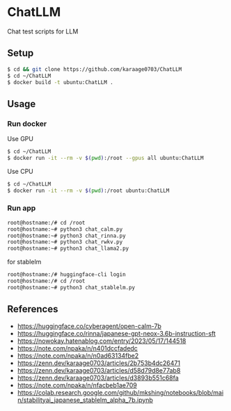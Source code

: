 # ChatLLM
Chat test scripts for LLM
## Setup

```sh
$ cd && git clone https://github.com/karaage0703/ChatLLM
$ cd ~/ChatLLM
$ docker build -t ubuntu:ChatLLM .
```

## Usage

### Run docker

Use GPU

```sh
$ cd ~/ChatLLM
$ docker run -it --rm -v $(pwd):/root --gpus all ubuntu:ChatLLM
```

Use CPU

```sh
$ cd ~/ChatLLM
$ docker run -it --rm -v $(pwd):/root ubuntu:ChatLLM
```

### Run app

```sh
root@hostname:/# cd /root
root@hostname:~# python3 chat_calm.py
root@hostname:~# python3 chat_rinna.py
root@hostname:~# python3 chat_rwkv.py
root@hostname:~# python3 chat_llama2.py
```

for stablelm

```sh
root@hostname:/# huggingface-cli login
root@hostname:/# cd /root
root@hostname:~# python3 chat_stablelm.py
```
## References
- https://huggingface.co/cyberagent/open-calm-7b
- https://huggingface.co/rinna/japanese-gpt-neox-3.6b-instruction-sft
- https://nowokay.hatenablog.com/entry/2023/05/17/144518
- https://note.com/npaka/n/n401dccfadedc
- https://note.com/npaka/n/n0ad63134fbe2
- https://zenn.dev/karaage0703/articles/2b753b4dc26471
- https://zenn.dev/karaage0703/articles/d58d79d8e77ab8
- https://zenn.dev/karaage0703/articles/d3893b551c68fa
- https://note.com/npaka/n/nfacbeb1ae709
- https://colab.research.google.com/github/mkshing/notebooks/blob/main/stabilityai_japanese_stablelm_alpha_7b.ipynb
